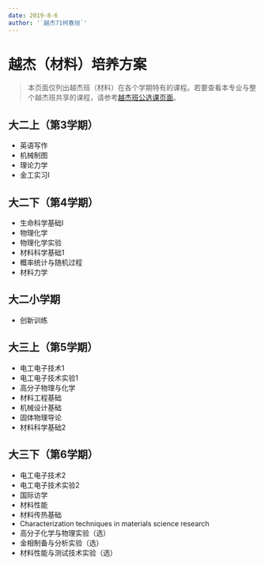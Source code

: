 ```yaml
---
date: 2019-8-6
author: '`越杰71柯春旭`'
---
```


# 越杰（材料）培养方案

> 本页面仅列出越杰班（材料）在各个学期特有的课程。若要查看本专业与整个越杰班共享的课程，请参考[越杰班公选课页面](/program/yuejie)。

## 大二上（第3学期）
- 英语写作
- 机械制图
- 理论力学
- 金工实习Ⅰ

## 大二下（第4学期）
- 生命科学基础I
- 物理化学
- 物理化学实验
- 材料科学基础1
- 概率统计与随机过程
- 材料力学

## 大二小学期
- 创新训练

## 大三上（第5学期）
- 电工电子技术1
- 电工电子技术实验1
- 高分子物理与化学
- 材料工程基础
- 机械设计基础
- 固体物理导论
- 材料科学基础2

## 大三下（第6学期）
- 电工电子技术2
- 电工电子技术实验2
- 国际访学
- 材料性能
- 材料传热基础
- Characterization techniques in materials science research
- 高分子化学与物理实验（选）
- 金相制备与分析实验（选）
- 材料性能与测试技术实验（选）
